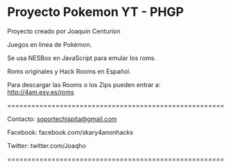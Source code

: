 # Proyecto Pokemon YT - PHGP

Proyecto creado por Joaquin Centurion

Juegos en linea de Pokémon.

Se usa NESBox en JavaScript para emular los roms.

Roms originales y Hack Rooms en Español.

Para descargar las Rooms o los Zips pueden entrar a: http://4am.esy.es/roms


======================================================

Contacto: soportechispita@gmail.com

Facebook: facebook.com/skary4anonhacks

Twitter: twitter.com/Joaqho

======================================================
